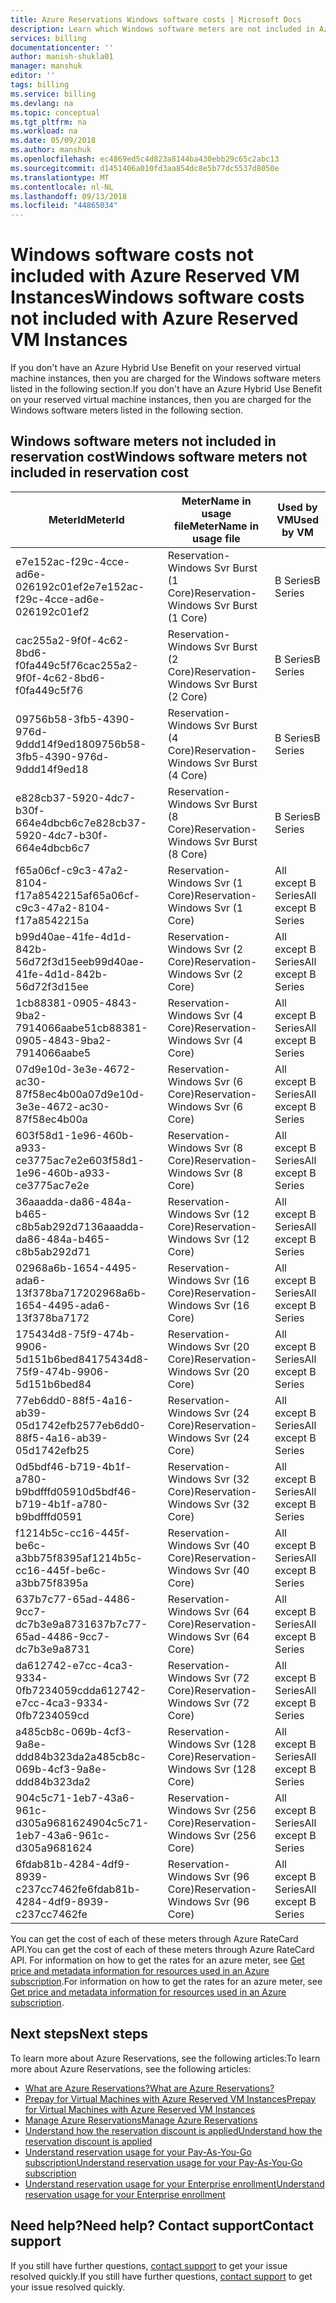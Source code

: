 ```yaml
---
title: Azure Reservations Windows software costs | Microsoft Docs
description: Learn which Windows software meters are not included in Azure Reserved VM Instance costs.
services: billing
documentationcenter: ''
author: manish-shukla01
manager: manshuk
editor: ''
tags: billing
ms.service: billing
ms.devlang: na
ms.topic: conceptual
ms.tgt_pltfrm: na
ms.workload: na
ms.date: 05/09/2018
ms.author: manshuk
ms.openlocfilehash: ec4869ed5c4d823a8144ba430ebb29c65c2abc13
ms.sourcegitcommit: d1451406a010fd3aa854dc8e5b77dc5537d8050e
ms.translationtype: MT
ms.contentlocale: nl-NL
ms.lasthandoff: 09/13/2018
ms.locfileid: "44865034"
---
```

# <a name="windows-software-costs-not-included-with-azure-reserved-vm-instances"></a><span data-ttu-id="0ae38-103">Windows software costs not included with Azure Reserved VM Instances</span><span class="sxs-lookup"><span data-stu-id="0ae38-103">Windows software costs not included with Azure Reserved VM Instances</span></span>

<span data-ttu-id="0ae38-104">If you don't have an Azure Hybrid Use Benefit on your reserved virtual machine instances, then you are charged for the Windows software meters listed in the following section.</span><span class="sxs-lookup"><span data-stu-id="0ae38-104">If you don't have an Azure Hybrid Use Benefit on your reserved virtual machine instances, then you are charged for the Windows software meters listed in the following section.</span></span>

## <a name="windows-software-meters-not-included-in-reservation-cost"></a><span data-ttu-id="0ae38-105">Windows software meters not included in reservation cost</span><span class="sxs-lookup"><span data-stu-id="0ae38-105">Windows software meters not included in reservation cost</span></span>

| <span data-ttu-id="0ae38-106">MeterId</span><span class="sxs-lookup"><span data-stu-id="0ae38-106">MeterId</span></span> | <span data-ttu-id="0ae38-107">MeterName in usage file</span><span class="sxs-lookup"><span data-stu-id="0ae38-107">MeterName in usage file</span></span> | <span data-ttu-id="0ae38-108">Used by VM</span><span class="sxs-lookup"><span data-stu-id="0ae38-108">Used by VM</span></span> |
| ------- | ------------------------| --- |
| <span data-ttu-id="0ae38-109">e7e152ac-f29c-4cce-ad6e-026192c01ef2</span><span class="sxs-lookup"><span data-stu-id="0ae38-109">e7e152ac-f29c-4cce-ad6e-026192c01ef2</span></span> | <span data-ttu-id="0ae38-110">Reservation-Windows Svr Burst (1 Core)</span><span class="sxs-lookup"><span data-stu-id="0ae38-110">Reservation-Windows Svr Burst (1 Core)</span></span> | <span data-ttu-id="0ae38-111">B Series</span><span class="sxs-lookup"><span data-stu-id="0ae38-111">B Series</span></span> |
| <span data-ttu-id="0ae38-112">cac255a2-9f0f-4c62-8bd6-f0fa449c5f76</span><span class="sxs-lookup"><span data-stu-id="0ae38-112">cac255a2-9f0f-4c62-8bd6-f0fa449c5f76</span></span> | <span data-ttu-id="0ae38-113">Reservation-Windows Svr Burst (2 Core)</span><span class="sxs-lookup"><span data-stu-id="0ae38-113">Reservation-Windows Svr Burst (2 Core)</span></span> | <span data-ttu-id="0ae38-114">B Series</span><span class="sxs-lookup"><span data-stu-id="0ae38-114">B Series</span></span> |
| <span data-ttu-id="0ae38-115">09756b58-3fb5-4390-976d-9ddd14f9ed18</span><span class="sxs-lookup"><span data-stu-id="0ae38-115">09756b58-3fb5-4390-976d-9ddd14f9ed18</span></span> | <span data-ttu-id="0ae38-116">Reservation-Windows Svr Burst (4 Core)</span><span class="sxs-lookup"><span data-stu-id="0ae38-116">Reservation-Windows Svr Burst (4 Core)</span></span> | <span data-ttu-id="0ae38-117">B Series</span><span class="sxs-lookup"><span data-stu-id="0ae38-117">B Series</span></span> |
| <span data-ttu-id="0ae38-118">e828cb37-5920-4dc7-b30f-664e4dbcb6c7</span><span class="sxs-lookup"><span data-stu-id="0ae38-118">e828cb37-5920-4dc7-b30f-664e4dbcb6c7</span></span> | <span data-ttu-id="0ae38-119">Reservation-Windows Svr Burst (8 Core)</span><span class="sxs-lookup"><span data-stu-id="0ae38-119">Reservation-Windows Svr Burst (8 Core)</span></span> | <span data-ttu-id="0ae38-120">B Series</span><span class="sxs-lookup"><span data-stu-id="0ae38-120">B Series</span></span> |
| <span data-ttu-id="0ae38-121">f65a06cf-c9c3-47a2-8104-f17a8542215a</span><span class="sxs-lookup"><span data-stu-id="0ae38-121">f65a06cf-c9c3-47a2-8104-f17a8542215a</span></span> | <span data-ttu-id="0ae38-122">Reservation-Windows Svr (1 Core)</span><span class="sxs-lookup"><span data-stu-id="0ae38-122">Reservation-Windows Svr (1 Core)</span></span> | <span data-ttu-id="0ae38-123">All except B Series</span><span class="sxs-lookup"><span data-stu-id="0ae38-123">All except B Series</span></span> |
| <span data-ttu-id="0ae38-124">b99d40ae-41fe-4d1d-842b-56d72f3d15ee</span><span class="sxs-lookup"><span data-stu-id="0ae38-124">b99d40ae-41fe-4d1d-842b-56d72f3d15ee</span></span> | <span data-ttu-id="0ae38-125">Reservation-Windows Svr (2 Core)</span><span class="sxs-lookup"><span data-stu-id="0ae38-125">Reservation-Windows Svr (2 Core)</span></span> | <span data-ttu-id="0ae38-126">All except B Series</span><span class="sxs-lookup"><span data-stu-id="0ae38-126">All except B Series</span></span> |
| <span data-ttu-id="0ae38-127">1cb88381-0905-4843-9ba2-7914066aabe5</span><span class="sxs-lookup"><span data-stu-id="0ae38-127">1cb88381-0905-4843-9ba2-7914066aabe5</span></span> | <span data-ttu-id="0ae38-128">Reservation-Windows Svr (4 Core)</span><span class="sxs-lookup"><span data-stu-id="0ae38-128">Reservation-Windows Svr (4 Core)</span></span> | <span data-ttu-id="0ae38-129">All except B Series</span><span class="sxs-lookup"><span data-stu-id="0ae38-129">All except B Series</span></span> |
| <span data-ttu-id="0ae38-130">07d9e10d-3e3e-4672-ac30-87f58ec4b00a</span><span class="sxs-lookup"><span data-stu-id="0ae38-130">07d9e10d-3e3e-4672-ac30-87f58ec4b00a</span></span> | <span data-ttu-id="0ae38-131">Reservation-Windows Svr (6 Core)</span><span class="sxs-lookup"><span data-stu-id="0ae38-131">Reservation-Windows Svr (6 Core)</span></span> | <span data-ttu-id="0ae38-132">All except B Series</span><span class="sxs-lookup"><span data-stu-id="0ae38-132">All except B Series</span></span> |
| <span data-ttu-id="0ae38-133">603f58d1-1e96-460b-a933-ce3775ac7e2e</span><span class="sxs-lookup"><span data-stu-id="0ae38-133">603f58d1-1e96-460b-a933-ce3775ac7e2e</span></span> | <span data-ttu-id="0ae38-134">Reservation-Windows Svr (8 Core)</span><span class="sxs-lookup"><span data-stu-id="0ae38-134">Reservation-Windows Svr (8 Core)</span></span> | <span data-ttu-id="0ae38-135">All except B Series</span><span class="sxs-lookup"><span data-stu-id="0ae38-135">All except B Series</span></span> |
| <span data-ttu-id="0ae38-136">36aaadda-da86-484a-b465-c8b5ab292d71</span><span class="sxs-lookup"><span data-stu-id="0ae38-136">36aaadda-da86-484a-b465-c8b5ab292d71</span></span> | <span data-ttu-id="0ae38-137">Reservation-Windows Svr (12 Core)</span><span class="sxs-lookup"><span data-stu-id="0ae38-137">Reservation-Windows Svr (12 Core)</span></span> | <span data-ttu-id="0ae38-138">All except B Series</span><span class="sxs-lookup"><span data-stu-id="0ae38-138">All except B Series</span></span> |
| <span data-ttu-id="0ae38-139">02968a6b-1654-4495-ada6-13f378ba7172</span><span class="sxs-lookup"><span data-stu-id="0ae38-139">02968a6b-1654-4495-ada6-13f378ba7172</span></span> | <span data-ttu-id="0ae38-140">Reservation-Windows Svr (16 Core)</span><span class="sxs-lookup"><span data-stu-id="0ae38-140">Reservation-Windows Svr (16 Core)</span></span> | <span data-ttu-id="0ae38-141">All except B Series</span><span class="sxs-lookup"><span data-stu-id="0ae38-141">All except B Series</span></span> |
| <span data-ttu-id="0ae38-142">175434d8-75f9-474b-9906-5d151b6bed84</span><span class="sxs-lookup"><span data-stu-id="0ae38-142">175434d8-75f9-474b-9906-5d151b6bed84</span></span> | <span data-ttu-id="0ae38-143">Reservation-Windows Svr (20 Core)</span><span class="sxs-lookup"><span data-stu-id="0ae38-143">Reservation-Windows Svr (20 Core)</span></span> | <span data-ttu-id="0ae38-144">All except B Series</span><span class="sxs-lookup"><span data-stu-id="0ae38-144">All except B Series</span></span> |
| <span data-ttu-id="0ae38-145">77eb6dd0-88f5-4a16-ab39-05d1742efb25</span><span class="sxs-lookup"><span data-stu-id="0ae38-145">77eb6dd0-88f5-4a16-ab39-05d1742efb25</span></span> | <span data-ttu-id="0ae38-146">Reservation-Windows Svr (24 Core)</span><span class="sxs-lookup"><span data-stu-id="0ae38-146">Reservation-Windows Svr (24 Core)</span></span> | <span data-ttu-id="0ae38-147">All except B Series</span><span class="sxs-lookup"><span data-stu-id="0ae38-147">All except B Series</span></span> |
| <span data-ttu-id="0ae38-148">0d5bdf46-b719-4b1f-a780-b9bdfffd0591</span><span class="sxs-lookup"><span data-stu-id="0ae38-148">0d5bdf46-b719-4b1f-a780-b9bdfffd0591</span></span> | <span data-ttu-id="0ae38-149">Reservation-Windows Svr (32 Core)</span><span class="sxs-lookup"><span data-stu-id="0ae38-149">Reservation-Windows Svr (32 Core)</span></span> | <span data-ttu-id="0ae38-150">All except B Series</span><span class="sxs-lookup"><span data-stu-id="0ae38-150">All except B Series</span></span> |
| <span data-ttu-id="0ae38-151">f1214b5c-cc16-445f-be6c-a3bb75f8395a</span><span class="sxs-lookup"><span data-stu-id="0ae38-151">f1214b5c-cc16-445f-be6c-a3bb75f8395a</span></span> | <span data-ttu-id="0ae38-152">Reservation-Windows Svr (40 Core)</span><span class="sxs-lookup"><span data-stu-id="0ae38-152">Reservation-Windows Svr (40 Core)</span></span> | <span data-ttu-id="0ae38-153">All except B Series</span><span class="sxs-lookup"><span data-stu-id="0ae38-153">All except B Series</span></span> |
| <span data-ttu-id="0ae38-154">637b7c77-65ad-4486-9cc7-dc7b3e9a8731</span><span class="sxs-lookup"><span data-stu-id="0ae38-154">637b7c77-65ad-4486-9cc7-dc7b3e9a8731</span></span> | <span data-ttu-id="0ae38-155">Reservation-Windows Svr (64 Core)</span><span class="sxs-lookup"><span data-stu-id="0ae38-155">Reservation-Windows Svr (64 Core)</span></span> | <span data-ttu-id="0ae38-156">All except B Series</span><span class="sxs-lookup"><span data-stu-id="0ae38-156">All except B Series</span></span> |
| <span data-ttu-id="0ae38-157">da612742-e7cc-4ca3-9334-0fb7234059cd</span><span class="sxs-lookup"><span data-stu-id="0ae38-157">da612742-e7cc-4ca3-9334-0fb7234059cd</span></span> | <span data-ttu-id="0ae38-158">Reservation-Windows Svr (72 Core)</span><span class="sxs-lookup"><span data-stu-id="0ae38-158">Reservation-Windows Svr (72 Core)</span></span> | <span data-ttu-id="0ae38-159">All except B Series</span><span class="sxs-lookup"><span data-stu-id="0ae38-159">All except B Series</span></span> |
| <span data-ttu-id="0ae38-160">a485cb8c-069b-4cf3-9a8e-ddd84b323da2</span><span class="sxs-lookup"><span data-stu-id="0ae38-160">a485cb8c-069b-4cf3-9a8e-ddd84b323da2</span></span> | <span data-ttu-id="0ae38-161">Reservation-Windows Svr (128 Core)</span><span class="sxs-lookup"><span data-stu-id="0ae38-161">Reservation-Windows Svr (128 Core)</span></span> | <span data-ttu-id="0ae38-162">All except B Series</span><span class="sxs-lookup"><span data-stu-id="0ae38-162">All except B Series</span></span> |
| <span data-ttu-id="0ae38-163">904c5c71-1eb7-43a6-961c-d305a9681624</span><span class="sxs-lookup"><span data-stu-id="0ae38-163">904c5c71-1eb7-43a6-961c-d305a9681624</span></span> | <span data-ttu-id="0ae38-164">Reservation-Windows Svr (256 Core)</span><span class="sxs-lookup"><span data-stu-id="0ae38-164">Reservation-Windows Svr (256 Core)</span></span> | <span data-ttu-id="0ae38-165">All except B Series</span><span class="sxs-lookup"><span data-stu-id="0ae38-165">All except B Series</span></span> |
| <span data-ttu-id="0ae38-166">6fdab81b-4284-4df9-8939-c237cc7462fe</span><span class="sxs-lookup"><span data-stu-id="0ae38-166">6fdab81b-4284-4df9-8939-c237cc7462fe</span></span> | <span data-ttu-id="0ae38-167">Reservation-Windows Svr (96 Core)</span><span class="sxs-lookup"><span data-stu-id="0ae38-167">Reservation-Windows Svr (96 Core)</span></span> | <span data-ttu-id="0ae38-168">All except B Series</span><span class="sxs-lookup"><span data-stu-id="0ae38-168">All except B Series</span></span> |

<span data-ttu-id="0ae38-169">You can get the cost of each of these meters through Azure RateCard API.</span><span class="sxs-lookup"><span data-stu-id="0ae38-169">You can get the cost of each of these meters through Azure RateCard API.</span></span> <span data-ttu-id="0ae38-170">For information on how to get the rates for an azure meter, see [Get price and metadata information for resources used in an Azure subscription](https://msdn.microsoft.com/library/azure/mt219004).</span><span class="sxs-lookup"><span data-stu-id="0ae38-170">For information on how to get the rates for an azure meter, see [Get price and metadata information for resources used in an Azure subscription](https://msdn.microsoft.com/library/azure/mt219004).</span></span>

## <a name="next-steps"></a><span data-ttu-id="0ae38-171">Next steps</span><span class="sxs-lookup"><span data-stu-id="0ae38-171">Next steps</span></span>
<span data-ttu-id="0ae38-172">To learn more about Azure Reservations, see the following articles:</span><span class="sxs-lookup"><span data-stu-id="0ae38-172">To learn more about Azure Reservations, see the following articles:</span></span>

- [<span data-ttu-id="0ae38-173">What are Azure Reservations?</span><span class="sxs-lookup"><span data-stu-id="0ae38-173">What are Azure Reservations?</span></span>](billing-save-compute-costs-reservations.md)
- [<span data-ttu-id="0ae38-174">Prepay for Virtual Machines with Azure Reserved VM Instances</span><span class="sxs-lookup"><span data-stu-id="0ae38-174">Prepay for Virtual Machines with Azure Reserved VM Instances</span></span>](../virtual-machines/windows/prepay-reserved-vm-instances.md)
- [<span data-ttu-id="0ae38-175">Manage Azure Reservations</span><span class="sxs-lookup"><span data-stu-id="0ae38-175">Manage Azure Reservations</span></span>](billing-manage-reserved-vm-instance.md)
- [<span data-ttu-id="0ae38-176">Understand how the reservation discount is applied</span><span class="sxs-lookup"><span data-stu-id="0ae38-176">Understand how the reservation discount is applied</span></span>](billing-understand-vm-reservation-charges.md)
- [<span data-ttu-id="0ae38-177">Understand reservation usage for your Pay-As-You-Go subscription</span><span class="sxs-lookup"><span data-stu-id="0ae38-177">Understand reservation usage for your Pay-As-You-Go subscription</span></span>](billing-understand-reserved-instance-usage.md)
- [<span data-ttu-id="0ae38-178">Understand reservation usage for your Enterprise enrollment</span><span class="sxs-lookup"><span data-stu-id="0ae38-178">Understand reservation usage for your Enterprise enrollment</span></span>](billing-understand-reserved-instance-usage-ea.md)

## <a name="need-help-contact-support"></a><span data-ttu-id="0ae38-179">Need help?</span><span class="sxs-lookup"><span data-stu-id="0ae38-179">Need help?</span></span> <span data-ttu-id="0ae38-180">Contact support</span><span class="sxs-lookup"><span data-stu-id="0ae38-180">Contact support</span></span>

<span data-ttu-id="0ae38-181">If you still have further questions, [contact support](https://portal.azure.com/?#blade/Microsoft_Azure_Support/HelpAndSupportBlade) to get your issue resolved quickly.</span><span class="sxs-lookup"><span data-stu-id="0ae38-181">If you still have further questions, [contact support](https://portal.azure.com/?#blade/Microsoft_Azure_Support/HelpAndSupportBlade) to get your issue resolved quickly.</span></span>



